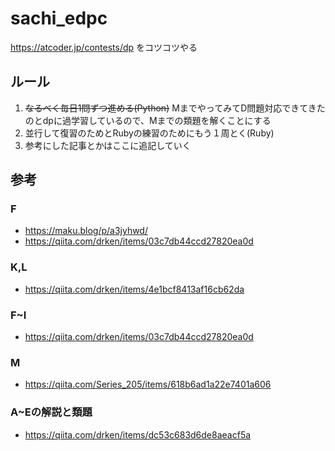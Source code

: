 # sachi_edpc
https://atcoder.jp/contests/dp をコツコツやる

## ルール
1. ~~なるべく毎日1問ずつ進める(Python)~~  MまでやってみてD問題対応できてきたのとdpに過学習しているので、Mまでの類題を解くことにする
2. 並行して復習のためとRubyの練習のためにもう１周とく(Ruby)
3. 参考にした記事とかはここに追記していく

## 参考
### F
- https://maku.blog/p/a3jyhwd/
- https://qiita.com/drken/items/03c7db44ccd27820ea0d

### K,L
- https://qiita.com/drken/items/4e1bcf8413af16cb62da

### F~I
- https://qiita.com/drken/items/03c7db44ccd27820ea0d

### M
- https://qiita.com/Series_205/items/618b6ad1a22e7401a606

### A~Eの解説と類題
- https://qiita.com/drken/items/dc53c683d6de8aeacf5a